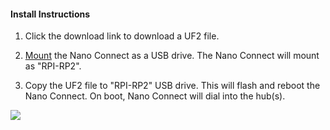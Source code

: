 #### Install Instructions

1. Click the download link to download a UF2 file.

2. [Mount](https://docs.arduino.cc/tutorials/nano-rp2040-connect/rp2040-01-technical-reference#bootloader) the Nano Connect as a USB drive.  The Nano Connect will mount as "RPI-RP2".

3. Copy the UF2 file to "RPI-RP2" USB drive.  This will flash and reboot the Nano Connect.  On boot, Nano Connect will dial into the hub(s).

![](docs/images/rpi-rp2-install.png)
